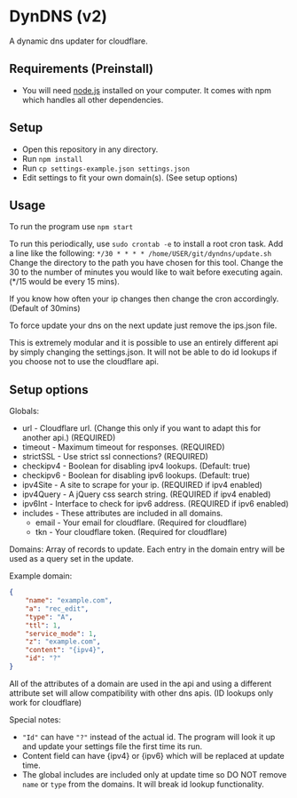DynDNS (v2)
======

A dynamic dns updater for cloudflare.

Requirements (Preinstall)
-------------------------
* You will need [node.js](http://nodejs.org/) installed on your computer. It comes with npm which handles all other dependencies.

Setup
-----

* Open this repository in any directory.
* Run `npm install`
* Run `cp settings-example.json settings.json`
* Edit settings to fit your own domain(s). (See setup options)

Usage
-----
To run the program use `npm start`

To run this periodically, use `sudo crontab -e` to install a root cron task.
Add a line like the following: `*/30 * * * * /home/USER/git/dyndns/update.sh`
Change the directory to the path you have chosen for this tool. Change the 30 to
the number of minutes you would like to wait before executing again. (*/15 would be every 15 mins).

If you know how often your ip changes then change the cron accordingly. (Default of 30mins)

To force update your dns on the next update just remove the ips.json file.

This is extremely modular and it is possible to use an entirely different api by simply changing the settings.json.
It will not be able to do id lookups if you choose not to use the cloudflare api.

Setup options
-------------

Globals:
* url - Cloudflare url. (Change this only if you want to adapt this for another api.) (REQUIRED)
* timeout - Maximum timeout for responses. (REQUIRED)
* strictSSL - Use strict ssl connections? (REQUIRED)
* checkipv4 - Boolean for disabling ipv4 lookups. (Default: true)
* checkipv6 - Boolean for disabling ipv6 lookups. (Default: true)
* ipv4Site - A site to scrape for your ip. (REQUIRED if ipv4 enabled)
* ipv4Query - A jQuery css search string. (REQUIRED if ipv4 enabled)
* ipv6Int - Interface to check for ipv6 address. (REQUIRED if ipv6 enabled)
* includes - These attributes are included in all domains.
  + email - Your email for cloudflare. (Required for cloudflare)
  + tkn - Your cloudflare token. (Required for cloudflare)

Domains:
Array of records to update. Each entry in the domain entry will be used as a query set in the update.

Example domain:

```json
{
	"name": "example.com",
	"a": "rec_edit",
	"type": "A",
	"ttl": 1,
	"service_mode": 1,
	"z": "example.com",
	"content": "{ipv4}",
	"id": "?"
}
```

All of the attributes of a domain are used in the api and using a different attribute set will allow
compatibility with other dns apis. (ID lookups only work for cloudflare)

Special notes:
- `"Id"` can have `"?"` instead of the actual id. The program will look it up and update your settings file the first time its run.
- Content field can have {ipv4} or {ipv6} which will be replaced at update time.
- The global includes are included only at update time so DO NOT remove `name` or `type` from the domains. It will break id lookup functionality.

